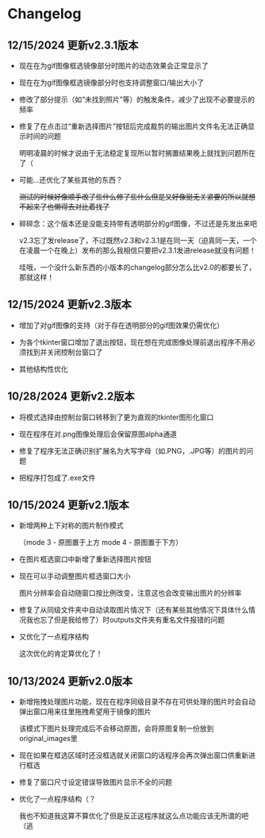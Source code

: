 # Changelog

## 12/15/2024 更新v2.3.1版本

* 现在在为gif图像框选镜像部分时图片的动态效果会正常显示了

* 现在在为gif图像框选镜像部分时也支持调整窗口/输出大小了

* 修改了部分提示（如“未找到照片”等）的触发条件，减少了出现不必要提示的频率

* 修复了在点击过“重新选择图片”按钮后完成裁剪的输出图片文件名无法正确显示时间的问题

  明明凌晨的时候才说由于无法稳定复现所以暂时搁置结果晚上就找到问题所在了（

* 可能...还优化了某些其他的东西？

  ~~测试的时候好像顺手改了些什么修了些什么但是又好像挺无关紧要的所以就想不起来了也懒得去对比着找了~~

* 碎碎念：这个版本还是没能支持带有透明部分的gif图像，不过还是先发出来吧

  v2.3忘了发release了，不过既然v2.3和v2.3.1是在同一天（迫真同一天，一个在凌晨一个在晚上）发布的那么我相信只要把v2.3.1发进release就没有问题！

  哇哦，一个没什么新东西的小版本的changelog部分怎么比v2.0的都要长了，那就这样！

## 12/15/2024 更新v2.3版本

* 增加了对gif图像的支持（对于存在透明部分的gif图效果仍需优化）

* 为各个tkinter窗口增加了退出按钮，现在想在完成图像处理前退出程序不用必须找到并关闭控制台窗口了

* 其他结构性优化

## 10/28/2024 更新v2.2版本

* 将模式选择由控制台窗口转移到了更为直观的tkinter图形化窗口

* 现在程序在对.png图像处理后会保留原图alpha通道

* 修复了程序无法正确识别扩展名为大写字母（如.PNG，.JPG等）的图片的问题

* 把程序打包成了.exe文件

## 10/15/2024 更新v2.1版本

* 新增两种上下对称的图片制作模式

  （mode 3 - 原图置于上方 mode 4 - 原图置于下方）

* 在图片框选窗口中新增了重新选择图片按钮

* 现在可以手动调整图片框选窗口大小

  图片分辨率会自动随窗口按比例改变，注意这也会改变输出图片的分辨率

* 修复了从同级文件夹中自动读取图片情况下（还有某些其他情况下具体什么情况我也忘了但是我给修了）时outputs文件夹有重名文件报错的问题

* 又优化了一点程序结构

  这次优化的肯定算优化了！

## 10/13/2024 更新v2.0版本

* 新增拖拽处理图片功能，现在在程序同级目录不存在可供处理的图片时会自动弹出窗口用来往里拖拽希望用于镜像的图片

   该模式下图片处理完成后不会移动原图，会将原图复制一份放到original_images里
 
* 现在如果在框选区域时还没框选就关闭窗口的话程序会再次弹出窗口供重新进行框选

* 修复了窗口尺寸设定错误导致图片显示不全的问题

* 优化了一点程序结构（？

   我也不知道我这算不算优化了但是反正这程序就这么点功能应该无所谓的吧（逃
